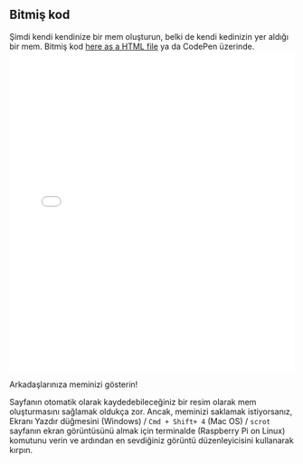 ## Bitmiş kod

Şimdi kendi kendinize bir mem oluşturun, belki de kendi kedinizin yer aldığı bir mem. Bitmiş kod [here as a HTML file](resources/index.html) ya da CodePen üzerinde. <iframe height='567' scrolling='no' title='Kedi Mem Üreticisi' src='//codepen.io/rpflaura/embed/NbbveK/?height=567&theme-id=0&default-tab=js,result&embed-version=2' frameborder='no' allowtransparency='true' allowfullscreen='true' style='width: 100%;' mark="crwd-mark">See the Pen <a href='https://codepen.io/rpflaura/pen/NbbveK/'>Cat Meme Generator</a> by Laura Sach (<a href='https://codepen.io/rpflaura'>@rpflaura</a>) on <a href='https://codepen.io'>CodePen</a>.
</iframe>

Arkadaşlarınıza meminizi gösterin!

Sayfanın otomatik olarak kaydedebileceğiniz bir resim olarak mem oluşturmasını sağlamak oldukça zor. Ancak, meminizi saklamak istiyorsanız, Ekranı Yazdır düğmesini (Windows) / `Cmd + Shift+ 4` (Mac OS) / `scrot` sayfanın ekran görüntüsünü almak için terminalde (Raspberry Pi on Linux) komutunu verin ve ardından en sevdiğiniz görüntü düzenleyicisini kullanarak kırpın.
